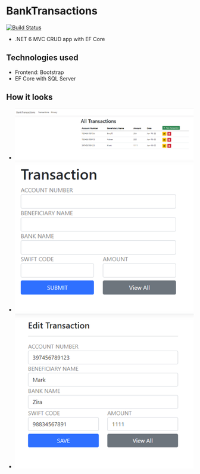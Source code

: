 # BankTransactions
[![Build Status](https://travis-ci.org/joemccann/dillinger.svg?branch=master)](https://travis-ci.org/joemccann/dillinger)
- .NET 6 MVC CRUD app with EF Core

## Technologies used
- Frontend: Bootstrap
- EF Core with SQL Server

## How it looks
- ![Screenshot](Home.PNG)
- ![Screenshot](Create.PNG)
- ![Screenshot](Edit.PNG)
